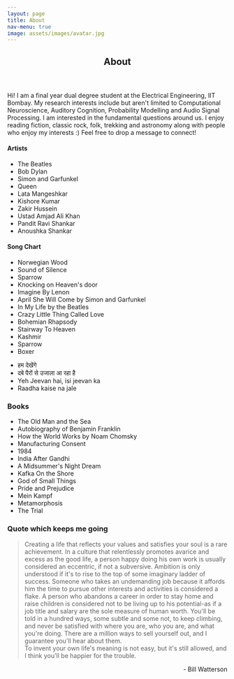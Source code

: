```yaml
---
layout: page
title: About
nav-menu: true
image: assets/images/avatar.jpg
---
```


<!-- Main -->
<div id="main" class="alt">

<!-- One -->
<section id="one">
	<div class="inner">
		<header class="major">
			<h1>About</h1>
		</header>

<!-- Content -->
<!-- <h2 id="content">Short Introduction</h2> -->
<p>Hi! I am a final year dual degree student at the Electrical Engineering, IIT Bombay. My research interests include but aren't limited to Computational Neuroscience, Auditory Cognition, Probability Modelling and Audio Signal Processing. I am interested in the fundamental questions around us. I enjoy reading fiction, classic rock, folk, trekking and astronomy along with people who enjoy my interests :) Feel free to drop a message to connect!</p>

<!-- <div class="box alt">
	<h3>Transformation through ages</h3>
	<div class="row 50% uniform">
		<div class="4u"><span class="image fit"><img src="assets/images/self_1.jpg" alt="" /></span></div>
		<div class="4u"><span class="image fit"><img src="assets/images/self_3.jpg" alt="" /></span></div>
		<div class="4u"><span class="image fit"><img src="assets/images/self_5.jpg" alt="" /></span></div>
	</div>
</div> -->


<div class="row">
	<!-- Break -->
	<div class="4u 12u$(medium)">
		<h4>Artists</h4>
		<ul>
			<li>The Beatles</li>
			<li>Bob Dylan</li>
			<li>Simon and Garfunkel</li>
			<li>Queen</li>
			<li>Lata Mangeshkar</li>
			<li>Kishore Kumar</li>
			<li>Zakir Hussein</li>
			<li>Ustad Amjad Ali Khan</li>
			<li>Pandit Ravi Shankar</li>
			<li>Anoushka Shankar</li>
		</ul>
	</div>
	<div class="4u 12u$(medium)">
		<h4>Song Chart</h4>
		<ul>
			<li>Norwegian Wood</li>
			<li>Sound of Silence</li>
			<li>Sparrow</li>
			<li>Knocking on Heaven's door</li>
			<li>Imagine By Lenon</li>
			<li>April She Will Come by Simon and Garfunkel</li>
			<li>In My Life by the Beatles</li>
			<li>Crazy Little Thing Called Love</li>
			<li>Bohemian Rhapsody</li>
			<li>Stairway To Heaven</li>
			<li>Kashmir</li>
			<li>Sparrow</li>
			<li>Boxer</li>
		</ul>
	</div>
	<div class="4u$ 12u$(medium)">
		<!-- <h4>On Loop Songs</h4> -->
		<ul>
			<li>हम देखेंगे</li>
			<li>दबे पैरों से उजाला आ रहा है</li>
			<li>Yeh Jeevan hai, isi jeevan ka</li>
			<li>Raadha kaise na jale</li>
		</ul>
	</div>
	<!-- Break -->
	<div class="6u 12u$(medium)">
		<h3>Books</h3>
		<ul>
			<li>The Old Man and the Sea</li>
			<li>Autobiography of Benjamin Franklin</li>
			<li>How the World Works by Noam Chomsky</li>
			<li>Manufacturing Consent</li>
			<li>1984</li>
			<li>India After Gandhi</li>
			<li>A Midsummer's Night Dream </li>
			<li>Kafka On the Shore </li>
			<li>God of Small Things</li>
			<li>Pride and Prejudice</li>
			<li>Mein Kampf</li>
			<li>Metamorphosis</li>
			<li>The Trial</li>
		</ul>
	</div>
	<div class="6u 12u$(medium)">
		<h3>Quote which keeps me going</h3>
		<blockquote>Creating a life that reflects your values and satisfies your soul is a rare achievement. In a culture that relentlessly promotes avarice and excess as the good life, a person happy doing his own work is usually considered an eccentric, if not a subversive. Ambition is only understood if it's to rise to the top of some imaginary ladder of success. Someone who takes an undemanding job because it affords him the time to pursue other interests and activities is considered a flake. A person who abandons a career in order to stay home and raise children is considered not to be living up to his potential-as if a job title and salary are the sole measure of human worth. You'll be told in a hundred ways, some subtle and some not, to keep climbing, and never be satisfied with where you are, who you are, and what you're doing. There are a million ways to sell yourself out, and I guarantee you'll hear about them.<br> To invent your own life's meaning is not easy, but it's still allowed, and I think you'll be happier for the trouble.</blockquote>
		<p style="text-align:right;">- Bill Watterson</p> 
	</div>
<!-- 	<div class="4u$ 12u$(medium)">
		<h3>Outdoor Activities</h3>
		<ul>
			<li>Gardening</li>
			<li>Hiking</li>
		</ul>
	</div>	 -->
</div>

<!-- <span class="image fit"><img src="assets/images/pic03.jpg" alt="" /></span> -->
<!-- <h2>Impressive Paintings</h2> -->
<!-- <div class="box alt">
	<div class="row 50% uniform">
		<div class="4u"><span class="image fit"><img src="assets/images/starry_night.jpg" alt="" /></span></div>
		<div class="4u"><span class="image fit"><img src="assets/images/impression_sunrise.jpg" alt="" /></span></div> -->
<!-- 		<div class="4u$"><span class="image fit"><img src="assets/images/water_lilies.jpg" alt="" /></span></div>
	</div>
</div> -->

<!-- <hr class="major" /> -->

<!-- <div class="row">
	<div class="6u$ 12u$(small)">
		<h4>Social Media Profiles</h4>
		<ul class="icons">
			<li><a href="#" class="icon alt fa-github"><span class="label">Github</span></a></li>
			<li><a href="#" class="icon alt fa-facebook"><span class="label">Facebook</span></a></li>
			<li><a href="#" class="icon alt fa-instagram"><span class="label">Instagram</span></a></li>
			<li><a href="#" class="icon alt fa-twitter"><span class="label">Twitter</span></a></li>			
		</ul>
	</div>
</div> -->


<!-- <h4>Left &amp; Right</h4>
<p><span class="image left"><img src="assets/images/pic09.jpg" alt="" /></span>Lorem ipsum dolor sit accumsan interdum nisi, quis tincidunt felis sagittis eget. tempus euismod. Vestibulum ante ipsum primis in faucibus vestibulum. Blandit adipiscing eu felis iaculis volutpat ac adipiscing accumsan eu faucibus. Integer ac pellentesque praesent tincidunt felis sagittis eget. tempus euismod. Vestibulum ante ipsum primis sagittis eget. tempus euismod. Vestibulum ante ipsum primis in faucibus vestibulum. Blandit adipiscing eu felis iaculis volutpat ac adipiscing accumsan eu faucibus. Integer ac pellentesque praesent tincidunt felis sagittis eget tempus vestibulum ante ipsum primis in faucibus magna blandit adipiscing eu felis iaculis.</p>
<p><span class="image right"><img src="assets/images/pic10.jpg" alt="" /></span>Lorem ipsum dolor sit accumsan interdum nisi, quis tincidunt felis sagittis eget. tempus euismod. Vestibulum ante ipsum primis in faucibus vestibulum. Blandit adipiscing eu felis iaculis volutpat ac adipiscing accumsan eu faucibus. Integer ac pellentesque praesent tincidunt felis sagittis eget. tempus euismod. Vestibulum ante ipsum primis sagittis eget. tempus euismod. Vestibulum ante ipsum primis in faucibus vestibulum. Blandit adipiscing eu felis iaculis volutpat ac adipiscing accumsan eu faucibus. Integer ac pellentesque praesent tincidunt felis sagittis eget tempus vestibulum ante ipsum primis in faucibus magna blandit adipiscing eu felis iaculis.</p>
 -->


</div>
</section>

</div>
